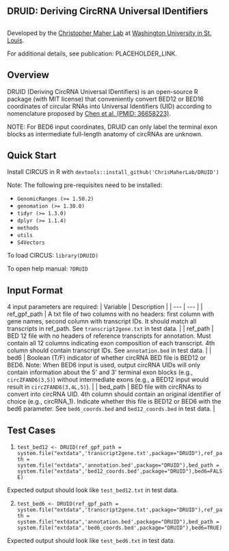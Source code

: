 ## DRUID: Deriving CircRNA Universal IDentifiers
##

Developed by the [Christopher Maher Lab](http://www.maherlab.com) at [Washington University in St. Louis](http://wustl.edu).

For additional details, see publication: PLACEHOLDER_LINK.

##

## Overview

DRUID (Deriving CircRNA Universal IDentifiers) is an open-source R package (with MIT license) that conveniently convert BED12 or BED16 coordinates of circular RNAs into Universal Identifiers (UID) according to nomenclature proposed by [Chen et al. (PMID: 36658223)](https://www.nature.com/articles/s41556-022-01066-9).

NOTE: For BED6 input coordinates, DRUID can only label the terminal exon blocks as intermediate full-length anatomy of circRNAs are unknown.

## Quick Start

Install CIRCUS in R with `devtools::install_github('ChrisMaherLab/DRUID')`

Note: The following pre-requisites need to be installed:

- `GenomicRanges (>= 1.50.2)`
- `genomation (>= 1.30.0)`
- `tidyr (>= 1.3.0)`
- `dplyr (>= 1.1.4)`
- `methods`
- `utils`
- `S4Vectors`

To load CIRCUS: `library(DRUID)`

To open help manual: `?DRUID`

## Input Format

4 input parameters are required:
| Variable | Description |
| --- | --- |
| ref_gpf_path | A txt file of two columns with no headers: first column with gene names, second column with transcript IDs. It should match all transcripts in ref_path. See `transcript2gene.txt` in test data. |
| ref_path | BED 12 file with no headers of reference transcripts for annotation. Must contain all 12 columns indicating exon composition of each transcript. 4th column should contain transcript IDs. See `annotation.bed` in test data. |
| bed6 | Boolean (T/F) indicator of whether circRNA BED file is BED12 or BED6. Note: When BED6 input is used, output circRNA UIDs will only contain information about the 5' and 3' terminal exon blocks (e.g., `circZFAND6(3,5)`) without intermediate exons (e.g., a BED12 input would result in `circZFAND6(3,4L,5)`). |
| bed_path | BED file with circRNAs to convert into circRNA UID. 4th column should contain an original identifier of choice (e.g., circRNA_1). Indicate whether this file is BED12 or BED6 with the bed6 parameter. See `bed6_coords.bed` and `bed12_coords.bed` in test data. |

## Test Cases

1. `test_bed12 <- DRUID(ref_gpf_path = system.file("extdata",'transcript2gene.txt',package="DRUID"),ref_path = system.file("extdata",'annotation.bed',package="DRUID"),bed_path = system.file("extdata",'bed12_coords.bed',package="DRUID"),bed6=FALSE)`

Expected output should look like `test_bed12.txt` in test data.

2. `test_bed6 <- DRUID(ref_gpf_path = system.file("extdata",'transcript2gene.txt',package="DRUID"),ref_path = system.file("extdata",'annotation.bed',package="DRUID"),bed_path = system.file("extdata",'bed6_coords.bed',package="DRUID"),bed6=TRUE)`

Expected output should look like `test_bed6.txt` in test data.

